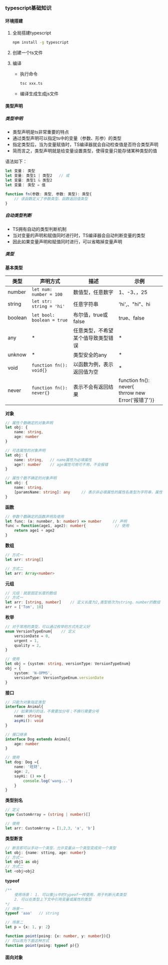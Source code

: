### typescript基础知识

#### 环境搭建

1. 全局搭建typescript

   ~~~bash
   npm install -g typescript
   ~~~

2. 创建一个ts文件

3. 编译

   * 执行命令

     ~~~bash
     tsc xxx.ts
     ~~~

   * 编译生成生成js文件

#### 类型声明

##### 类型申明

* 类型声明是ts非常重要的特点
* 通过类型声明可以指定ts中的变量（参数、形参）的类型
* 指定类型后，当为变量赋值时，TS编译器就会自动检查值是否符合类型声明
* 简而言之，类型声明就是给变量设置类型，使得变量只能存储某种类型的值

语法如下：

~~~typescript
let 变量： 类型
let 变量: 类型1 | 类型2   // 或
let 变量: 类型1 & 类型2
let 变量： 类型 = 值

function fn(参数: 类型, 参数: 类型): 类型{
    // 该函数定义了参数类型、函数返回值类型
}
~~~

##### 自动类型判断

* TS拥有自动的类型判断机制
* 当对变量的声明和赋值同时进行时，TS编译器会自动判断变量的类型
* 因此如果变量声明和赋值同时进行，可以省略掉变量声明

##### 类型

**基本类型**

| 类型    | 声明方式                   | 描述                               | 示例                                                   |
| ------- | -------------------------- | ---------------------------------- | ------------------------------------------------------ |
| number  | `let num: number = 100`    | 数值型，任意数字                   | 1、-3、，25                                            |
| string  | `let str: string = 'hi'`   | 任意字符串                         | 'hi',、"hi"、hi                                        |
| boolean | `let bool: boolean = true` | 布尔值，true或false                | true、false                                            |
| any     | *                          | 任意类型，不希望某个值导致类型错误 | *                                                      |
| unknow  | *                          | 类型安全的any                      | *                                                      |
| void    | `function fn(): void{}`    | 以函数为例，表示返回值为空         | *                                                      |
| never   | `function fn(): never{}`   | 表示不会有返回结果                 | function fn(): never{<br />thrrow new Error('报错了')} |

**对象**

~~~typescript
// 属性个数确定的对象声明
let obj: {
    name: string,
	age: number
}

// 可选属性的对象声明
let obj: {
    name: string,   // name属性为必填属性
    age?: number    // age属性可用可不用，不会报错
}

// 属性个数不确定的对象声明
let obj: {
    name: string,
    [paramsName: string]: any     // 表示非必填属性的属性名类型为字符串，属性值为任意值
}
~~~

**函数**

~~~typescript
// 参数个数确定的函数声明及使用
let func: (a: nunmber, b: number) => number     // 声明
func = function(age1, age2): number{             // 使用
    return age1 + age2
}

~~~

**数组**

~~~typescript
// 方式一
let arr: string[]

// 方式二
let arr: Array<number>
~~~

**元组**

~~~typescript
// 元组：就是固定长度的数组
// 方式一
let arr: [string, number]    // 定义长度为2,类型依次为string、number的数组
arr = ['Tom', 18]
~~~

**枚举**

~~~typescript
// 对于常用的类型，可以通过枚举的方式先定义好
enum VersionTypeEnum{    // 定义
    versionDate = 0,
    urgent = 1,
    quality = 2,  
}

// 使用
let obj = {system: string, versionType: VersionTypeEnum}
obj = {
    system: 'N-OPMS',
    versionType: VersionTypeEnum.versionDate
}

~~~

**接口**

~~~typescript
// 只能为对象指定类型
interface Animal{
    // 如果换行的话，不需要加分号；不换行需要分号
    name: string
    asyHi(): void
}

// 接口继承
interface Dog extends Animal{
    age: number
}

// 使用
let dog: Dog ={
    name: '旺财',
    age: 2,
    sayHi: () => {
        console.log('wang...')
    }
}
~~~

**类型别名**

~~~typescript
// 定义
type CustomArray = (string | number)[]

// 使用
let arr: CustomArray = [1,2,3, 'a', 'b']
~~~

**类型断言**

 ~~~typescript
 // 断言即可以手动一个类型，允许变量从一个类型变成另一个类型
 let obj: {name: stting, age: number}
 // 方式一
 let obj1 as obj
 // 方式二
 let <obj>obj2
 
 ~~~

**typeof**

~~~typescript
/**
	使用场景： 1. 可以像js中的typeof一样使用，用于判断元素类型
	2. 可以在类型上下文中引用变量或属性的类型
*/
// 场景一
typeof 'aaa'   // string

// 场景二
let p = {x: 1, y: 2}

function point(poing: {x: number, y: number}){}
// 可以改为下面这种方式
function point(poing: typeof p){}
~~~



#### 面向对象

